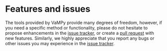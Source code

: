 # Features and issues

The tools provided by VaMPy provide many degrees of freedom, however, if you
need a specific method or functionality, please do not hesitate to
propose enhancements in the [issue
tracker](https://github.com/KVSlab/VaMPy/issues), or create a [pull
request](https://github.com/KVSlab/VaMPy/pulls) with new features.
Similarly, we highly appreciate that you report any bugs or other issues
you may experience in the [issue
tracker](https://github.com/KVSlab/VaMPy/issues).
